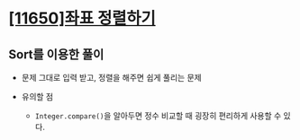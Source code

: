 # [[11650]좌표 정렬하기](https://www.acmicpc.net/problem/11650)

## Sort를 이용한 풀이

- 문제 그대로 입력 받고, 정렬을 해주면 쉽게 풀리는 문제

- 유의할 점

  - `Integer.compare()`을 알아두면 정수 비교할 때 굉장히 편리하게 사용할 수 있다.